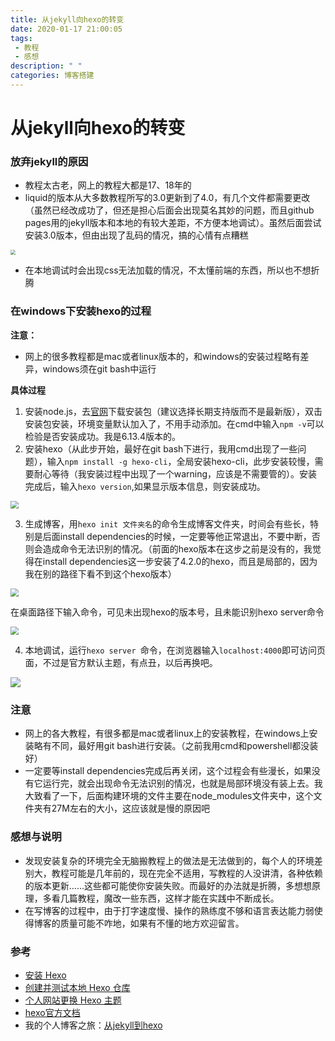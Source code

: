 ```yaml
---
title: 从jekyll向hexo的转变
date: 2020-01-17 21:00:05
tags: 
 - 教程
 - 感想
description: " "
categories: 博客搭建
---
```


# 从jekyll向hexo的转变

### 放弃jekyll的原因

- 教程太古老，网上的教程大都是17、18年的
- liquid的版本从大多数教程所写的3.0更新到了4.0，有几个文件都需要更改（虽然已经改成功了，但还是担心后面会出现莫名其妙的问题，而且github pages用的jekyll版本和本地的有较大差距，不方便本地调试）。虽然后面尝试安装3.0版本，但由出现了乱码的情况，搞的心情有点糟糕

<img src="https://raw.githubusercontent.com/jpzhouchina/PicBed/master/img/20200115204054.jpg" style="zoom:50%;" />

- 在本地调试时会出现css无法加载的情况，不太懂前端的东西，所以也不想折腾

### 在windows下安装hexo的过程

**注意：**

- 网上的很多教程都是mac或者linux版本的，和windows的安装过程略有差异，windows须在git bash中运行

**具体过程**

1. 安装node.js，去[官网](https://nodejs.org/en/)下载安装包（建议选择长期支持版而不是最新版），双击安装包安装，环境变量默认加入了，不用手动添加。在cmd中输入```npm -v```可以检验是否安装成功。我是6.13.4版本的。
2. 安装hexo（从此步开始，最好在git bash下进行，我用cmd出现了一些问题），输入```npm install -g hexo-cli```，全局安装hexo-cli，此步安装较慢，需要耐心等待（我安装过程中出现了一个warning，应该是不需要管的）。安装完成后，输入```hexo version```,如果显示版本信息，则安装成功。

<img src="https://raw.githubusercontent.com/jpzhouchina/PicBed/master/img/20200115220511.jpg" style="zoom:80%;" />

3. 生成博客，用```hexo init 文件夹名```的命令生成博客文件夹，时间会有些长，特别是后面install dependencies的时候，一定要等他正常退出，不要中断，否则会造成命令无法识别的情况。（前面的hexo版本在这步之前是没有的，我觉得在install dependencies这一步安装了4.2.0的hexo，而且是局部的，因为我在别的路径下看不到这个hexo版本）

<img src="https://raw.githubusercontent.com/jpzhouchina/PicBed/master/img/20200115220125.jpg" style="zoom: 80%;" />

在桌面路径下输入命令，可见未出现hexo的版本号，且未能识别hexo server命令

<img src="https://raw.githubusercontent.com/jpzhouchina/PicBed/master/img/20200115223121.jpg" style="zoom:80%;" />

4. 本地调试，运行```hexo server ```命令，在浏览器输入```localhost:4000```即可访问页面，不过是官方默认主题，有点丑，以后再换吧。

![](https://raw.githubusercontent.com/jpzhouchina/PicBed/master/img/20200115223524.jpg)

### 注意

- 网上的各大教程，有很多都是mac或者linux上的安装教程，在windows上安装略有不同，最好用git bash进行安装。（之前我用cmd和powershell都没装好）
- 一定要等install dependencies完成后再关闭，这个过程会有些漫长，如果没有它运行完，就会出现命令无法识别的情况，也就是局部环境没有装上去。我大致看了一下，后面构建环境的文件主要在node_modules文件夹中，这个文件夹有27M左右的大小，这应该就是慢的原因吧

### 感想与说明

- 发现安装复杂的环境完全无脑搬教程上的做法是无法做到的，每个人的环境差别大，教程可能是几年前的，现在完全不适用，写教程的人没讲清，各种依赖的版本更新……这些都可能使你安装失败。而最好的办法就是折腾，多想想原理，多看几篇教程，魔改一些东西，这样才能在实践中不断成长。
- 在写博客的过程中，由于打字速度慢、操作的熟练度不够和语言表达能力弱使得博客的质量可能不咋地，如果有不懂的地方欢迎留言。

### 参考

- [安装 Hexo](https://blog.csdn.net/m0_38064214/article/details/84502677)
- [创建并测试本地 Hexo 仓库](https://blog.csdn.net/m0_38064214/article/details/84504870)
- [个人网站更换 Hexo 主题](https://blog.csdn.net/m0_38064214/article/details/84557777)
- [hexo官方文档](https://hexo.io/zh-cn/docs/)
- 我的个人博客之旅：[从jekyll到hexo](https://wordzzzz.github.io/2018/01/10/HEXO/)


